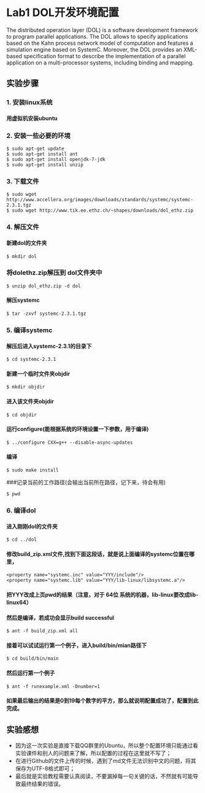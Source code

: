 # Lab1 DOL开发环境配置
The distributed operation layer (DOL) is a software development framework to program parallel applications. The DOL allows to specify applications based on the Kahn process network model of computation and features a simulation engine based on SystemC. Moreover, the DOL provides an XML-based specification format to describe the implementation of a parallel application on a multi-processor systems, including binding and mapping.

## 实验步骤
###  1. 安装linux系统
#### 用虚拟机安装ubuntu
###  2. 安装一些必要的环境
```
$ sudo apt-get update
$ sudo apt-get install ant
$ sudo apt-get install openjdk-7-jdk
$ sudo apt-get install unzip
```
### 3. 下载文件
```
$ sudo wget http://www.accellera.org/images/downloads/standards/systemc/systemc-2.3.1.tgz
$ sudo wget http://www.tik.ee.ethz.ch/~shapes/downloads/dol_ethz.zip
```
### 4. 解压文件
#### 新建dol的文件夹 
```
$ mkdir dol
```
### 将dolethz.zip解压到 dol文件夹中
```
$ unzip dol_ethz.zip -d dol
```
#### 解压systemc
```
$ tar -zxvf systemc-2.3.1.tgz
```
### 5. 编译systemc
#### 解压后进入systemc-2.3.1的目录下
```
$ cd systemc-2.3.1
```
#### 新建一个临时文件夹objdir
```
$ mkdir objdir
```
#### 进入该文件夹objdir
```
$ cd objdir
```
#### 运行configure(能根据系统的环境设置一下参数，用于编译)
```
$ ../configure CXX=g++ --disable-async-updates
```
#### 编译
```
$ sudo make install
```
###记录当前的工作路径(会输出当前所在路径，记下来，待会有用)
```
$ pwd
```
### 6. 编译dol
#### 进入刚刚dol的文件夹
```
$ cd ../dol
```
#### 修改build_zip.xml文件,找到下面这段话，就是说上面编译的systemc位置在哪里，
```
<property name="systemc.inc" value="YYY/include"/>
<property name="systemc.lib" value="YYY/lib-linux/libsystemc.a"/>
```
#### 把YYY改成上页pwd的结果（注意，对于  64位 系统的机器，lib-linux要改成lib-linux64）
#### 然后是编译，若成功会显示build successful
```
$ ant -f build_zip.xml all
```
#### 接着可以试试运行第一个例子，进入build/bin/mian路径下
```
$ cd build/bin/main
```
#### 然后运行第一个例子
```
$ ant -f runexample.xml -Dnumber=1
```
#### 如果最后输出的结果是0到19每个数字的平方，那么就说明配置成功了，配置到此完成。

## 实验感想
* 因为这一次实验是直接下载QQ群里的Ubuntu，所以整个配置环境只能通过看实验课件和别人的问题来了解，所以配置的过程在这里就不写了；
* 在进行Github的文件上传的时候，遇到了md文件无法识别中文的问题，将其保存为UTF-8格式即可；
* 最后就是实验教程需要认真阅读，不要漏掉每一句关键的话，不然就有可能导致最终结果的错误。
